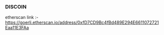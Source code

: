 ### DISCOIN 

etherscan link :- https://goerli.etherscan.io/address/0xfD7CD9Bc4fBd489E294E6611072721Eaa11E3FAa
